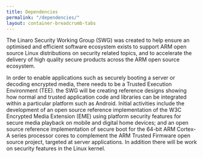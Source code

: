 ```yaml
---
title: Dependencies
permalink: "/dependencies/"
layout: container-breadcrumb-tabs
---
```

The Linaro Security Working Group (SWG) was created to help ensure an optimised
and efficient software ecosystem exists to support ARM open source Linux distributions
on security related topics, and to accelerate the delivery of high quality secure products
across the ARM open source ecosystem.

In order to enable applications such as securely booting a server or decoding encrypted media,
there needs to be a Trusted Execution Environment (TEE). the SWG will be creating reference designs
showing how normal and trusted application code and libraries can be integrated within a particular
platform such as Android. Initial activities include the development of an open source reference
implementation of the W3C Encrypted Media Extension (EME) using platform security features for secure
media playback on mobile and digital home devices; and an open source reference implementation of
secure boot for the 64-bit ARM Cortex-A series processor cores to complement the ARM Trusted Firmware
open source project, targeted at server applications. In addition there will be work on security
features in the Linux kernel.
